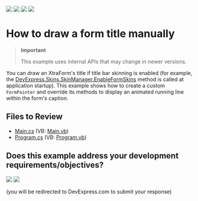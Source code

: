 <!-- default badges list -->
![](https://img.shields.io/endpoint?url=https://codecentral.devexpress.com/api/v1/VersionRange/128620774/24.2.1%2B)
[![](https://img.shields.io/badge/Open_in_DevExpress_Support_Center-FF7200?style=flat-square&logo=DevExpress&logoColor=white)](https://supportcenter.devexpress.com/ticket/details/E3327)
[![](https://img.shields.io/badge/📖_How_to_use_DevExpress_Examples-e9f6fc?style=flat-square)](https://docs.devexpress.com/GeneralInformation/403183)
[![](https://img.shields.io/badge/💬_Leave_Feedback-feecdd?style=flat-square)](#does-this-example-address-your-development-requirementsobjectives)
<!-- default badges end -->

# How to draw a form title manually

> **Important**
>
> This example uses internal APIs that may change in newer versions.

You can draw an XtraForm's title if title bar skinning is enabled (for example, the [DevExpress.Skins.SkinManager.EnableFormSkins](https://docs.devexpress.com/WindowsForms/DevExpress.Skins.SkinManager.EnableFormSkins) method is called at application startup). This example shows how to create a custom `FormPainter` and override its methods to display an animated running line within the form's caption.


## Files to Review

* [Main.cs](./CS/WindowsApplication3/Main.cs) (VB: [Main.vb](./VB/WindowsApplication3/Main.vb))
* [Program.cs](./CS/WindowsApplication3/Program.cs) (VB: [Program.vb](./VB/WindowsApplication3/Program.vb))
<!-- feedback -->
## Does this example address your development requirements/objectives?

[<img src="https://www.devexpress.com/support/examples/i/yes-button.svg"/>](https://www.devexpress.com/support/examples/survey.xml?utm_source=github&utm_campaign=draw-form-title-manually&~~~was_helpful=yes) [<img src="https://www.devexpress.com/support/examples/i/no-button.svg"/>](https://www.devexpress.com/support/examples/survey.xml?utm_source=github&utm_campaign=draw-form-title-manually&~~~was_helpful=no)

(you will be redirected to DevExpress.com to submit your response)
<!-- feedback end -->
